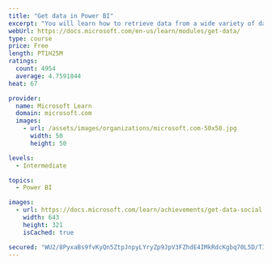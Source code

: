 ```yaml
---
title: "Get data in Power BI"
excerpt: "You will learn how to retrieve data from a wide variety of data sources, including Microsoft Excel, relational databases, and NoSQL data stores. You will also learn how to improve performance while retrieving data."
webUrl: https://docs.microsoft.com/en-us/learn/modules/get-data/
type: course
price: Free
length: PT1H25M
ratings:
  count: 4954
  average: 4.7591844
heat: 67

provider:
  name: Microsoft Learn
  domain: microsoft.com
  images:
    - url: /assets/images/organizations/microsoft.com-50x50.jpg
      width: 50
      height: 50

levels:
  - Intermediate

topics:
  - Power BI

images:
  - url: https://docs.microsoft.com/learn/achievements/get-data-social.png
    width: 643
    height: 321
    isCached: true

secured: "WU2/8PyxaBs9fvKyQn5ZtpJnpyLYryZp9JpV3FZhdE4IMkRdcKgbq70L5D/TIk1ecuBB6P/7e8/v4XyDdEyJeCQkqzYyZ9REb/XzbsG+VJTOz+8UdTw7yDN+GYHP55yKATgfymz7WK69lPIu34OIsveNa3Ve8oXMBQuKvScUxHSiX/n5xprZ3vJNY9PV8AdR0xv1XiSdWyBmwa8R92bE6vsvTXMCMYoTDtbNTKYrkrBvmm0eJKBmNG++d5dnJBKP4fH12O/CYHAH5i7NWg7D4R22Bj8RKvBO05FCDRYmF8/5M2ekCEH3YcihVSWQBiMj9eE1RV+6O2/2IViJ5K2DMHuIL7UHMqW0OkTPqT9+h7xVCq+MjTxpn/Jg/Qcd9RG+Yo2yKDYXBsaaVIXr9pvVBrpNlZboj8UUHkKa1FW98B4=;U1mFPGoMdHonUKe9Iuo7EA=="
---
```


